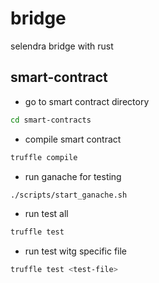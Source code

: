 # bridge
selendra bridge with rust

## smart-contract
- go to smart contract directory
```sh
cd smart-contracts
```

- compile smart contract
```sh
truffle compile
```
- run ganache for testing

```sh
./scripts/start_ganache.sh
```

- run test all
```sh
truffle test
```

- run test witg specific file
```sh
truffle test <test-file>
```